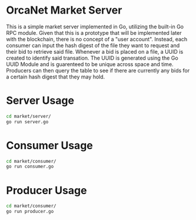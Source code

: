 # OrcaNet Market Server 

This is a simple market server implemented in Go, utilizing the built-in Go RPC module.
Given that this is a prototype that will be implemented later with the blockchain, there is no
concept of a "user account". Instead, each consumer can input the hash digest of the file they want to request and their bid to retrieve said file. Whenever a bid is placed on a file, a UUID is created to identify said transation. The UUID is generated using the Go UUID Module and is guarenteed to be unique across space and time. Producers can then query the table to see if there are currently any bids for a certain hash digest that they may hold. 

# Server Usage

```bash
cd market/server/
go run server.go
```

# Consumer Usage

```bash
cd market/consumer/
go run consumer.go
```

# Producer Usage

```bash
cd market/consumer/
go run producer.go
```